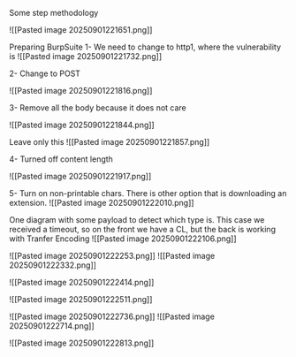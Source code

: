 
Some step methodology

![[Pasted image 20250901221651.png]]

Preparing BurpSuite
1- We need to change to http1, where the vulnerability is
![[Pasted image 20250901221732.png]]

2- Change to POST

![[Pasted image 20250901221816.png]]

3- Remove all the body because it does not care

![[Pasted image 20250901221844.png]]

Leave only this
![[Pasted image 20250901221857.png]]

4- Turned off content length 

![[Pasted image 20250901221917.png]]

5- Turn on non-printable chars. There is other option that is downloading an extension.
![[Pasted image 20250901222010.png]]

One diagram with some payload to detect which type is. This case we received a timeout, so on the front we have a CL, but the back is working with Tranfer Encoding
![[Pasted image 20250901222106.png]] 

![[Pasted image 20250901222253.png]]
![[Pasted image 20250901222332.png]]


![[Pasted image 20250901222414.png]]

![[Pasted image 20250901222511.png]]



![[Pasted image 20250901222736.png]]
![[Pasted image 20250901222714.png]]

![[Pasted image 20250901222813.png]]